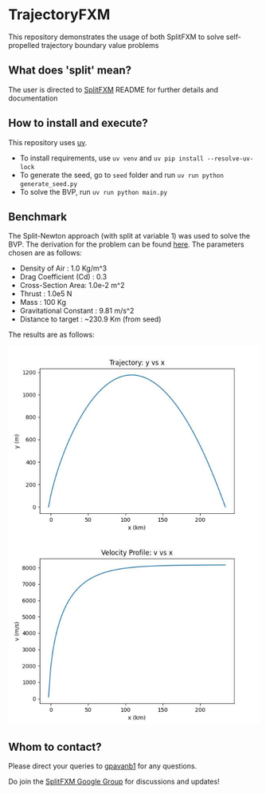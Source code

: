 # TrajectoryFXM

This repository demonstrates the usage of both SplitFXM to solve self-propelled trajectory boundary value problems

## What does 'split' mean?
The user is directed to [SplitFXM](https://raw.githubusercontent.com/gpavanb1/SplitFXM/refs/heads/main/README.md) README for further details and documentation

## How to install and execute?

This repository uses [uv](https://github.com/astral-sh/uv).

* To install requirements, use `uv venv` and `uv pip install --resolve-uv-lock`
* To generate the seed, go to `seed` folder and run `uv run python generate_seed.py`
* To solve the BVP, run `uv run python main.py`

## Benchmark
The Split-Newton approach (with split at variable 1) was used to solve the BVP. The derivation for the problem can be found [here](derivation.md). The parameters chosen are as follows:

* Density of Air : 1.0 Kg/m^3
* Drag Coefficient (Cd) : 0.3
* Cross-Section Area: 1.0e-2 m^2
* Thrust : 1.0e5 N
* Mass : 100 Kg
* Gravitational Constant : 9.81 m/s^2
* Distance to target : ~230.9 Km (from seed)

The results are as follows:

![y_vs_x](assets/y_vs_x.jpg)
![v_vs_x](assets/v_vs_x.jpg)

## Whom to contact?

Please direct your queries to [gpavanb1](http://github.com/gpavanb1)
for any questions.

Do join the [SplitFXM Google Group](https://groups.google.com/g/splitfxm) for discussions and updates!
